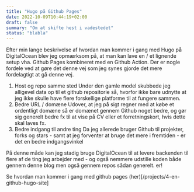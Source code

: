 ```yaml
---
title: "Hugo på Github Pages"
date: 2022-10-09T10:44:19+02:00
draft: false
summary: "Om at skifte hest i vadestedet"
status: "blabla"
---
```


Efter min lange beskrivelse af hvordan man kommer i gang med Hugo på DigitalOcean blev jeg opmærksom på, at man kan lave en / et lignende setup vha. Github Pages kombineret med en Github Action. Der er nogle fordele ved at gøre det denne vej som jeg synes gjorde det mere fordelagtigt at gå denne vej. 

1. Host og repo samme sted
Under den gamle model skubbede jeg alligevel data op til et github repositorie så, hvorfor ikke bare udnytte at jeg ikke skulle have flere forskellige platforme til at fungere sammen.
2. Bedre URL / domæne
Udover, at jeg på sigt regner med at købe et ordentligt domæne så er domænet gennem Github noget bedre, og gør sig generelt bedre fx til at vise på CV eller et forretningskort, hvis dette skal laves fx.  
3. Bedre indgang til andre ting
Da jeg allerede bruger Github til projekter, forks og stars - samt at jeg forventer at bruge det mere i fremtiden - er det en bedre indgangsvinkel

På denne måde kan jeg stadig bruge DigitalOcean til at levere backenden til flere af de ting jeg arbejder med - og også nemmere udstille koden både gennem denne blog men også gennem repos sådan generelt.
er!

Se hvordan man kommer i gang med github pages (her)[/projects/4-en-github-hugo-site]